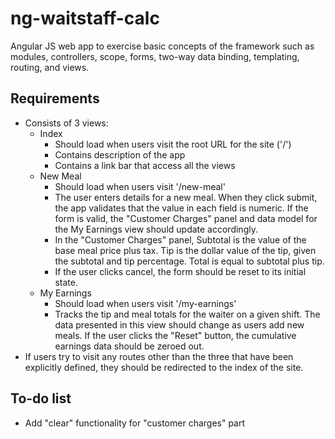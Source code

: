 # ng-waitstaff-calc

Angular JS web app to exercise basic concepts of the framework such as modules, controllers, scope, forms, two-way data binding, templating, routing, and views.

## Requirements

- Consists of 3 views:
  - Index
    - Should load when users visit the root URL for the site ('/')
    - Contains description of the app
    - Contains a link bar that access all the views
  - New Meal
    - Should load when users visit '/new-meal'
    - The user enters details for a new meal. When they click submit, the app validates that the value in each field is numeric. If the form is valid, the "Customer Charges" panel and data model for the My Earnings view should update accordingly.
    - In the "Customer Charges" panel, Subtotal is the value of the base meal price plus tax. Tip is the dollar value of the tip, given the subtotal and tip percentage. Total is equal to subtotal plus tip.
    - If the user clicks cancel, the form should be reset to its initial state.
  - My Earnings
    - Should load when users visit '/my-earnings'
    - Tracks the tip and meal totals for the waiter on a given shift. The data presented in this view should change as users add new meals. If the user clicks the "Reset" button, the cumulative earnings data should be zeroed out.
- If users try to visit any routes other than the three that have been explicitly defined, they should be redirected to the index of the site.

## To-do list

- Add "clear" functionality for "customer charges" part
